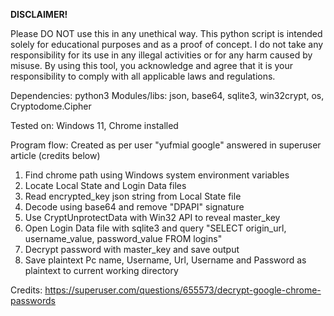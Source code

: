 <b>DISCLAIMER!</b>
<p>
Please DO NOT use this in any unethical way.
This python script is intended solely for educational purposes and as a proof of concept.
I do not take any responsibility for its use in any illegal activities or for any harm caused by misuse.
By using this tool, you acknowledge and agree that it is your responsibility to comply with all applicable laws and regulations.

Dependencies: python3
Modules/libs: json, base64, sqlite3, win32crypt, os, Cryptodome.Cipher

Tested on: Windows 11, Chrome installed

Program flow: Created as per user "yufmial google" answered in superuser article (credits below)
1. Find chrome path using Windows system environment variables
2. Locate Local State and Login Data files
3. Read encrypted_key json string from Local State file
4. Decode using base64 and remove "DPAPI" signature
5. Use CryptUnprotectData with Win32 API to reveal master_key
6. Open Login Data file with sqlite3 and query "SELECT origin_url, username_value, password_value FROM logins"
7. Decrypt password with master_key and save output
8. Save plaintext Pc name, Username, Url, Username and Password as plaintext to current working directory

Credits: https://superuser.com/questions/655573/decrypt-google-chrome-passwords
</p>
